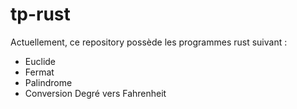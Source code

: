 # tp-rust

Actuellement, ce repository possède les programmes rust suivant :
- Euclide
- Fermat
- Palindrome
- Conversion Degré vers Fahrenheit
